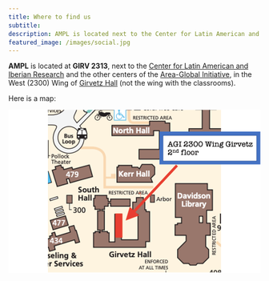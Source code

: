 ```yaml
---
title: Where to find us
subtitle: 
description: AMPL is located next to the Center for Latin American and Iberian Research
featured_image: /images/social.jpg
---
```


**AMPL** is located at **GIRV 2313**, next to the [Center for Latin American and Iberian Research](https://clair.ucsb.edu) and the other centers of the [Area-Global Initiative](https://agi.ucsb.edu), in the West (2300) Wing of [Girvetz Hall](https://www.map.ucsb.edu/?id=1982#!ce/58198?ct/58207?m/618910?s/girv) (not the wing with the classrooms). 

Here is a map:

![](images/AGI-Map.png)